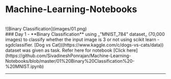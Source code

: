 # Machine-Learning-Notebooks
<br>
![Binary Classification](images/01.png)
<br>
### Day 1 - **Binary Classification** using _"MNIST_784" dataset_ (70,000 images) to classify whether the input image is 3 or not using scikit learn - sgdclassifier. [Dog vs Cat]((https://www.kaggle.com/c/dogs-vs-cats/data)) dataset was given as task. Refer here for notebook [Click here](https://github.com/SivadineshPonrajan/Machine-Learning-Notebooks/blob/master/01%20Binary%20Classification%20-%20MNIST.ipynb)

<br>

***
